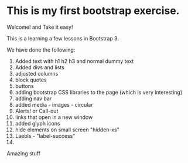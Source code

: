 # This is my first bootstrap exercise.

Welcome! and Take it easy!

This is a learning a few lessons in Bootstrap 3.

We have done the following: 
1. Added text with h1 h2 h3 and normal dummy text
2. Added divs and lists
3. adjusted columns
4. block quotes
5. buttons
6. adding bootstrap CSS libraries to the page (which is very interesting)
7. adding nav bar
8. added media - images - circular
9. Alerts! or Call-out
10. links that open in a new window
11. added glyph icons
12. hide elements on small screen "hidden-xs"
13. Laebls - "label-success"
14. 

Amazing stuff